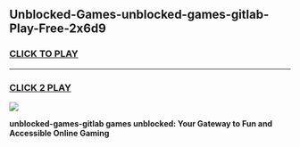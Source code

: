 
## Unblocked-Games-unblocked-games-gitlab-Play-Free-2x6d9
<h3>
<a href="https://premium76.site?title=unblocked-games-gitlab&ref=22A">CLICK TO PLAY</a></h3>
<hr>

<h3>
<a href="https://premium76.site?title=unblocked-games-gitlab&ref=22A">CLICK 2 PLAY</a>
  
</h3>

<a href="https://premium76.site?title=unblocked-games-gitlab&ref=22A"><img src="https://clearcache.store/games.png"></a>


**unblocked-games-gitlab games unblocked: Your Gateway to Fun and Accessible Online Gaming**
